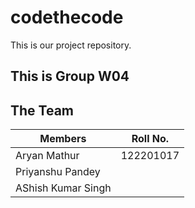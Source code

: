 # codethecode
This is our project repository.

## This is Group W04



## The Team
| Members                                | Roll No.                     |
|----------------------------------------|------------------------------|
|             Aryan Mathur               |        122201017             |
|             Priyanshu Pandey           |                              |
|             AShish Kumar Singh         |                              |
